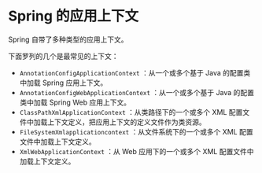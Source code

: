# Spring 的应用上下文

Spring  自带了多种类型的应用上下文。

下面罗列的几个是最常见的上下文：

- `AnnotationConfigApplicationContext` ：从一个或多个基于 Java 的配置类中加载 Spring 应用上下文。
- `AnnotationConfigWebApplicationContext` ：从一个或多个基于 Java 的配置类中加载 Spring Web 应用上下文。
- `ClassPathXmlApplicationContext` ：从类路径下的一个或多个 XML 配置文件中加载上下文定义，把应用上下文的定义文件作为类资源。
- `FileSystemXmlapplicationcontext` ：从文件系统下的一个或多个 XML 配置文件中加载上下文定义。
- `XmlWebApplicationContext` ：从 Web 应用下的一个或多个 XML 配置文件中加载上下文定义。